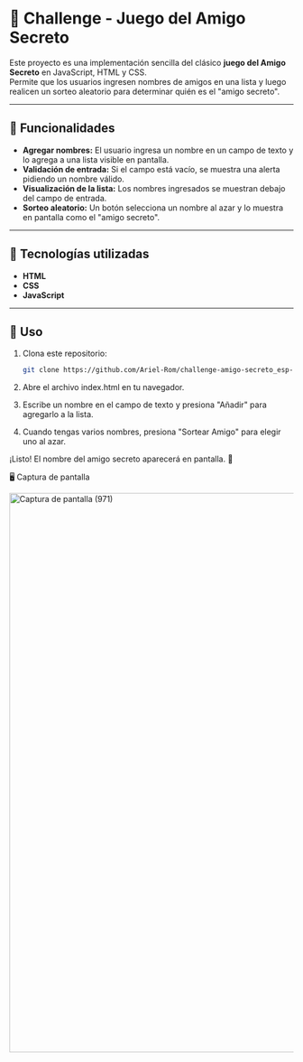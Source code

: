 # 🎁 Challenge - Juego del Amigo Secreto

Este proyecto es una implementación sencilla del clásico **juego del Amigo Secreto** en JavaScript, HTML y CSS.  
Permite que los usuarios ingresen nombres de amigos en una lista y luego realicen un sorteo aleatorio para determinar quién es el "amigo secreto".

---

## 📜 Funcionalidades

- **Agregar nombres:** El usuario ingresa un nombre en un campo de texto y lo agrega a una lista visible en pantalla.
- **Validación de entrada:** Si el campo está vacío, se muestra una alerta pidiendo un nombre válido.
- **Visualización de la lista:** Los nombres ingresados se muestran debajo del campo de entrada.
- **Sorteo aleatorio:** Un botón selecciona un nombre al azar y lo muestra en pantalla como el "amigo secreto".

---

## 🚀 Tecnologías utilizadas

- **HTML**
- **CSS**
- **JavaScript**

---

## 📌 Uso

1. Clona este repositorio:
   ```bash
   git clone https://github.com/Ariel-Rom/challenge-amigo-secreto_esp-main
   
2. Abre el archivo index.html en tu navegador.

3. Escribe un nombre en el campo de texto y presiona "Añadir" para agregarlo a la lista.

4. Cuando tengas varios nombres, presiona "Sortear Amigo" para elegir uno al azar.

¡Listo! El nombre del amigo secreto aparecerá en pantalla. 🎉

🖥️ Captura de pantalla

<img width="1797" height="991" alt="Captura de pantalla (971)" src="https://github.com/user-attachments/assets/cf012568-097e-433f-ace7-e61449dc52ec" />
